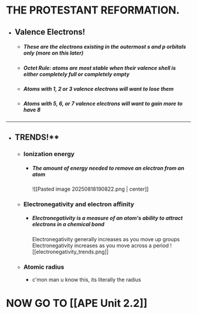 #                    THE PROTESTANT REFORMATION.  


- ## **Valence Electrons!**
	- #####  These are the electrons existing in the outermost s and p orbitals only (more on this later)
	- ##### Octet Rule: atoms are most stable when their valence shell is either completely full or completely empty
	- ##### Atoms with 1, 2 or 3 valence electrons will want to lose them
	- ##### Atoms with 5, 6, or 7 valence electrons will want to gain more to have 8

----

- ## TRENDS!**
	- ###  Ionization energy
		- ##### The amount of energy needed to remove an electron from an atom
			![[Pasted image 20250818190822.png | center]]
	- ### **Electronegativity and electron affinity**
		- ##### Electronegativity is a measure of an atom's ability to attract electrons in a chemical bond
			Electronegativity generally increases as you move up groups
			Electronegativity increases as you move across a period
				![[electronegativity_trends.png]]
	- ### **Atomic radius**
		- c'mon man u know this, its literally the radius


# NOW GO TO [[APE Unit 2.2]]